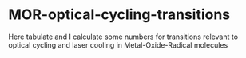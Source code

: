 # MOR-optical-cycling-transitions
Here tabulate and I calculate some numbers for transitions relevant to optical cycling and laser cooling in Metal-Oxide-Radical molecules
